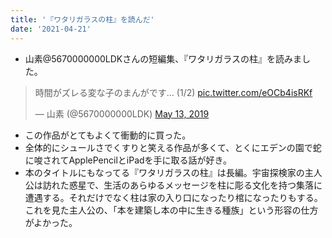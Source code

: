 ```yaml
---
title: '『ワタリガラスの柱』を読んだ'
date: '2021-04-21'
---
```


- 山素@5670000000LDKさんの短編集、『ワタリガラスの柱』を読みました。

<blockquote class="twitter-tweet"><p lang="ja" dir="ltr">時間がズレる変な子のまんがです… (1/2) <a href="https://t.co/eOCb4isRKf">pic.twitter.com/eOCb4isRKf</a></p>&mdash; 山素 (@5670000000LDK) <a href="https://twitter.com/5670000000LDK/status/1127940912783417350?ref_src=twsrc%5Etfw">May 13, 2019</a></blockquote>

- この作品がとてもよくて衝動的に買った。
- 全体的にシュールさでくすりと笑える作品が多くて、とくにエデンの園で蛇に唆されてApplePencilとiPadを手に取る話が好き。
- 本のタイトルにもなってる『ワタリガラスの柱』は長編。宇宙探検家の主人公は訪れた惑星で、生活のあらゆるメッセージを柱に彫る文化を持つ集落に遭遇する。それだけでなく柱は家の入り口になったり棺になったりもする。これを見た主人公の、「本を建築し本の中に生きる種族」という形容の仕方がよかった。
